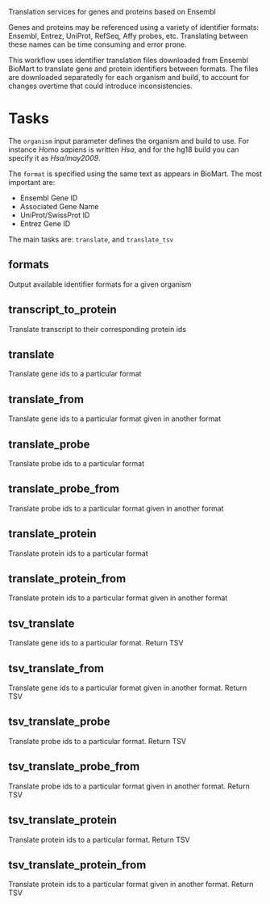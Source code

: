 Translation services for genes and proteins based on Ensembl

Genes and proteins may be referenced using a variety of identifier formats:
Ensembl, Entrez, UniProt, RefSeq, Affy probes, etc. Translating between
these names can be time consuming and error prone.

This workflow uses identifier translation files downloaded from Ensembl BioMart
to translate gene and protein identifiers between formats. The files are
downloaded separatedly for each organism and build, to account for changes
overtime that could introduce inconsistencies.

# Tasks

The `organism` input parameter defines the organism and build to use. For
instance *H*omo *sa*piens is written *Hsa*, and for the hg18 build you can
specify it as *Hsa/may2009*.

The `format` is specified using the same text as appears in BioMart. The most
important are:

  * Ensembl Gene ID
  * Associated Gene Name
  * UniProt/SwissProt ID
  * Entrez Gene ID

The main tasks are: `translate`, and `translate_tsv`

## formats

Output available identifier formats for a given organism

## transcript_to_protein
Translate transcript to their corresponding protein ids

## translate
Translate gene ids to a particular format

## translate_from
Translate gene ids to a particular format given in another format

## translate_probe
Translate probe ids to a particular format

## translate_probe_from
Translate probe ids to a particular format given in another format

## translate_protein
Translate protein ids to a particular format

## translate_protein_from
Translate protein ids to a particular format given in another format

## tsv_translate
Translate gene ids to a particular format. Return TSV

## tsv_translate_from
Translate gene ids to a particular format given in another format. Return TSV

## tsv_translate_probe
Translate probe ids to a particular format. Return TSV

## tsv_translate_probe_from
Translate probe ids to a particular format given in another format. Return TSV

## tsv_translate_protein
Translate protein ids to a particular format. Return TSV

## tsv_translate_protein_from
Translate protein ids to a particular format given in another format. Return
TSV


